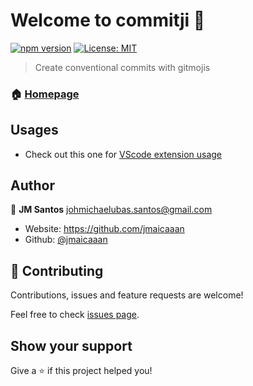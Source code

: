 # Welcome to commitji 👋
[![npm version](https://badge.fury.io/js/commitji.svg)](https://badge.fury.io/js/commitji)
[![License: MIT](https://img.shields.io/badge/License-MIT-yellow.svg)](#)

> Create conventional commits with gitmojis

### 🏠 [Homepage](https://github.com/jmaicaaan/commitji)

## Usages

- Check out this one for [VScode extension usage](https://github.com/jmaicaaan/commitji/tree/master/packages/vscode-ext)

## Author

👤 **JM Santos** <johmichaelubas.santos@gmail.com>

* Website: https://github.com/jmaicaaan
* Github: [@jmaicaaan](https://github.com/jmaicaaan)

## 🤝 Contributing

Contributions, issues and feature requests are welcome!

Feel free to check [issues page](https://github.com/jmaicaaan/system-media/issues).

## Show your support

Give a ⭐️ if this project helped you!
